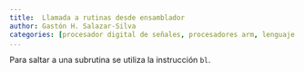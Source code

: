 ```yaml
---
title:  Llamada a rutinas desde ensamblador
author: Gastón H. Salazar-Silva
categories: [procesador digital de señales, procesadores arm, lenguaje ensamblador]
...
```


Para saltar a una subrutina se utiliza la instrucción `bl`.

